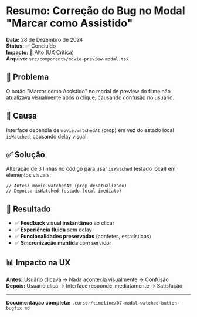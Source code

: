 # Resumo: Correção do Bug no Modal "Marcar como Assistido"

**Data:** 28 de Dezembro de 2024  
**Status:** ✅ Concluído  
**Impacto:** 🎯 Alto (UX Crítica)  
**Arquivo:** `src/components/movie-preview-modal.tsx`

## 🐛 Problema
O botão "Marcar como Assistido" no modal de preview do filme não atualizava visualmente após o clique, causando confusão no usuário.

## 🔧 Causa
Interface dependia de `movie.watchedAt` (prop) em vez do estado local `isWatched`, causando delay visual.

## ✅ Solução
Alteração de 3 linhas no código para usar `isWatched` (estado local) em elementos visuais:

```tsx
// Antes: movie.watchedAt (prop desatualizado)
// Depois: isWatched (estado local imediato)
```

## 🎯 Resultado
- ✅ **Feedback visual instantâneo** ao clicar
- ✅ **Experiência fluida** sem delay
- ✅ **Funcionalidades preservadas** (confetes, estatísticas)
- ✅ **Sincronização mantida** com servidor

## 📊 Impacto na UX
**Antes:** Usuário clicava → Nada acontecia visualmente → Confusão  
**Depois:** Usuário clica → Interface responde imediatamente → Satisfação

---
**Documentação completa:** `.cursor/timeline/07-modal-watched-button-bugfix.md` 